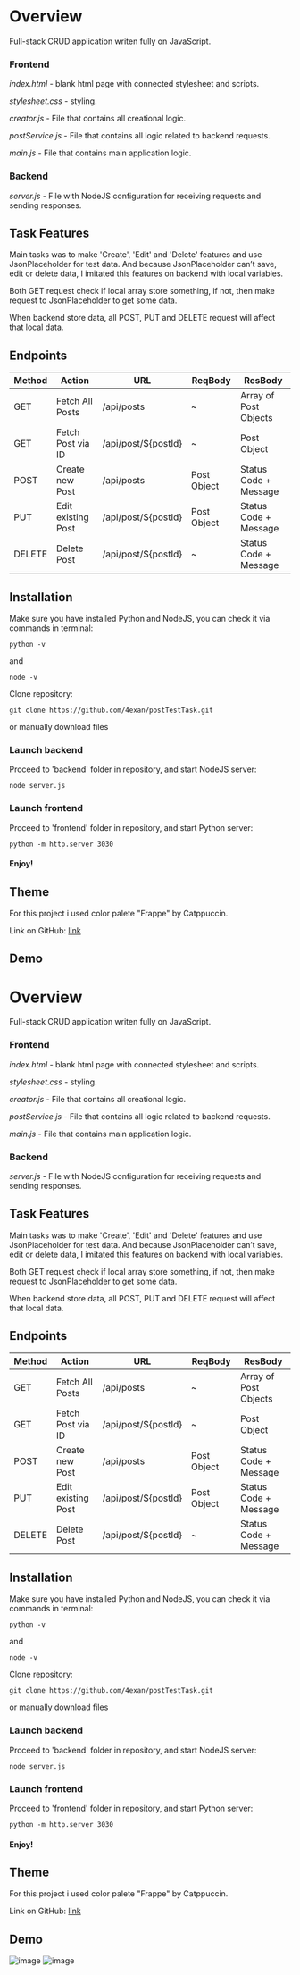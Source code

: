 
# Overview

Full-stack CRUD application writen fully on JavaScript.

### Frontend
*index.html* - blank html page with connected stylesheet and scripts.

*stylesheet.css* - styling.

*creator.js* - File that contains all creational logic.

*postService.js* - File that contains all logic related to backend requests.

*main.js* - File that contains main application logic.

### Backend

*server.js* - File with NodeJS configuration for receiving requests and sending responses.


## Task Features

Main tasks was to make 'Create', 'Edit' and 'Delete' features and use JsonPlaceholder for test data.
And because JsonPlaceholder can’t save, edit or delete data, I imitated this features on backend with local variables.

Both GET request check if local array store something, if not, then make request to JsonPlaceholder to get some data.

When backend store data, all POST, PUT and DELETE request will affect that local data.

## Endpoints

|Method|Action|URL|ReqBody|ResBody|
|-|-|-|-|-|
|GET|Fetch All Posts|/api/posts|~|Array of Post Objects|
|GET|Fetch Post via ID|/api/post/${postId}|~|Post Object|
|POST|Create new Post|/api/posts|Post Object|Status Code + Message|
|PUT|Edit existing Post|/api/post/${postId}|Post Object|Status Code + Message|
|DELETE|Delete Post|/api/post/${postId}|~|Status Code + Message|

## Installation

Make sure you have installed Python and NodeJS, you can check it via commands in terminal:

```
python -v
```
and
```
node -v
```
Clone repository:

```
git clone https://github.com/4exan/postTestTask.git
```
or manually download files
### Launch backend

Proceed to 'backend' folder in repository, and start NodeJS server:
```
node server.js
```

### Launch frontend
Proceed to 'frontend' folder in repository, and start Python server:
```
python -m http.server 3030
```

#### Enjoy!

## Theme

For this project i used color palete "Frappe" by Catppuccin.

Link on GitHub: [link](https://github.com/catppuccin)
## Demo

# Overview

Full-stack CRUD application writen fully on JavaScript.

### Frontend
*index.html* - blank html page with connected stylesheet and scripts.

*stylesheet.css* - styling.

*creator.js* - File that contains all creational logic.

*postService.js* - File that contains all logic related to backend requests.

*main.js* - File that contains main application logic.

### Backend

*server.js* - File with NodeJS configuration for receiving requests and sending responses.


## Task Features

Main tasks was to make 'Create', 'Edit' and 'Delete' features and use JsonPlaceholder for test data.
And because JsonPlaceholder can’t save, edit or delete data, I imitated this features on backend with local variables.

Both GET request check if local array store something, if not, then make request to JsonPlaceholder to get some data.

When backend store data, all POST, PUT and DELETE request will affect that local data.

## Endpoints

|Method|Action|URL|ReqBody|ResBody|
|-|-|-|-|-|
|GET|Fetch All Posts|/api/posts|~|Array of Post Objects|
|GET|Fetch Post via ID|/api/post/${postId}|~|Post Object|
|POST|Create new Post|/api/posts|Post Object|Status Code + Message|
|PUT|Edit existing Post|/api/post/${postId}|Post Object|Status Code + Message|
|DELETE|Delete Post|/api/post/${postId}|~|Status Code + Message|

## Installation

Make sure you have installed Python and NodeJS, you can check it via commands in terminal:

```
python -v
```
and
```
node -v
```
Clone repository:

```
git clone https://github.com/4exan/postTestTask.git
```
or manually download files
### Launch backend

Proceed to 'backend' folder in repository, and start NodeJS server:
```
node server.js
```

### Launch frontend
Proceed to 'frontend' folder in repository, and start Python server:
```
python -m http.server 3030
```

#### Enjoy!

## Theme

For this project i used color palete "Frappe" by Catppuccin.

Link on GitHub: [link](https://github.com/catppuccin)
## Demo
![image](https://github.com/user-attachments/assets/2a0424ca-ed1d-4244-8e68-cf2a89543e16)
![image](https://github.com/user-attachments/assets/e4cdda74-6100-4c92-863f-1d286ac78cbe)


